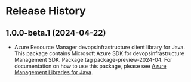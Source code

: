 # Release History

## 1.0.0-beta.1 (2024-04-22)

- Azure Resource Manager devopsinfrastructure client library for Java. This package contains Microsoft Azure SDK for devopsinfrastructure Management SDK.  Package tag package-preview-2024-04. For documentation on how to use this package, please see [Azure Management Libraries for Java](https://aka.ms/azsdk/java/mgmt).
